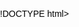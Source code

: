 !DOCTYPE html>
<html lang="ru">
<head>
    <meta charset="UTF-8">
    <meta name="viewport" content="width=device-width, initial-scale=1.0">
    <title>Конструирование алгоритмов</title>
    <style>
        /* Сброс отступов и установка высоты body и html на 100% */
        html, body {
            margin: 0;
            padding: 0;
            height: 100%;
            font-family: Arial, sans-serif;
            color: #000000; /* Черный цвет текста */
            overflow: auto; /* Включаем прокрутку */
        }

        /* Анимация для фона */
        body {
            background: linear-gradient(270deg, #ff9a9e, #fad0c4, #fbc2eb, #a6c1ee, #84fab0);
            background-size: 400% 400%;
            animation: GradientBackground 15s ease infinite;
        }

        @keyframes GradientBackground {
            0% {
                background-position: 0% 50%;
            }
            50% {
                background-position: 100% 50%;
            }
            100% {
                background-position: 0% 50%;
            }
        }

        /* Контейнер для контента */
        .container {
            max-width: 800px;
            margin: 50px auto;
            padding: 20px;
            background-color: rgba(255, 255, 255, 0.9); /* Светлый фон для контраста */
            border-radius: 20px;
            backdrop-filter: blur(10px);
            box-shadow: 0 8px 32px rgba(0, 0, 0, 0.2);
        }

        /* Заголовок */
        h1 {
            font-size: 3em;
            text-align: center;
            margin-bottom: 20px;
            color: #000000; /* Черный цвет текста */
        }

        /* Текст */
        .content {
            font-size: 1.2em;
            line-height: 1.6;
            color: #000000; /* Черный цвет текста */
        }

        /* Кнопка "Тест" */
        .test-button {
            display: block;
            width: 200px;
            margin: 20px auto;
            padding: 15px;
            font-size: 1.2em;
            text-align: center;
            background-color: #1e90ff; /* Синий цвет кнопки */
            color: #ffffff; /* Белый цвет текста */
            border: none;
            border-radius: 10px;
            cursor: pointer;
            transition: background-color 0.3s ease;
        }

        .test-button:hover {
            background-color: #0077cc; /* Темно-синий цвет при наведении */
        }

        /* Пример кода */
        pre {
            background-color: rgba(0, 0, 0, 0.1);
            padding: 10px;
            border-radius: 5px;
            overflow-x: auto;
            color: #000000; /* Черный цвет текста в блоке кода */
        }
    </style>
</head>
<body>
    <div class="container">
        <h1>Конструирование алгоритмов</h1>
        <div class="content">
            <h2>Что такое алгоритм?</h2>
            <p>
                Алгоритм — это последовательность четких шагов, которые нужно выполнить, чтобы решить задачу. Алгоритмы используются в программировании, математике и других науках.
            </p>
